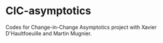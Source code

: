 # CIC-asymptotics
Codes for Change-in-Change Asymptotics project with Xavier D'Haultfoeuille and Martin Mugnier.
